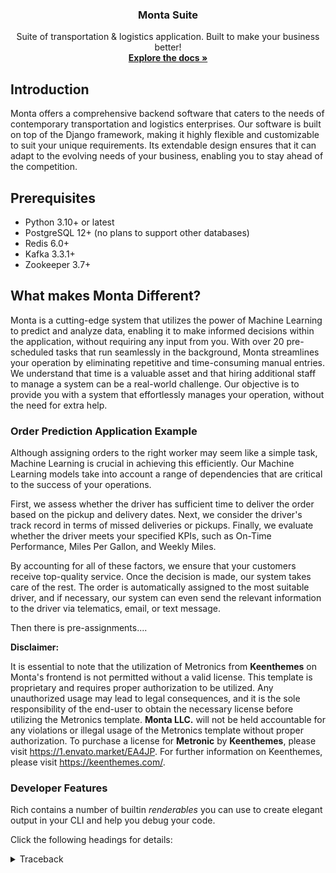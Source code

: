 <h3 align="center">Monta Suite</h3>

  <p align="center">
    Suite of transportation & logistics application. Built to make your business better!
    <br />
    <a href="#"><strong>Explore the docs »</strong></a>

## Introduction

Monta offers a comprehensive backend software that caters to the needs of contemporary transportation and logistics
enterprises. Our software is built on top of the Django framework, making it highly flexible and customizable to suit
your unique requirements. Its extendable design ensures that it can adapt to the evolving needs of your business,
enabling you to stay ahead of the competition.

## Prerequisites

- Python 3.10+ or latest
- PostgreSQL 12+ (no plans to support other databases)
- Redis 6.0+
- Kafka 3.3.1+
- Zookeeper 3.7+

## What makes Monta Different?

Monta is a cutting-edge system that utilizes the power of Machine Learning
to predict and analyze data, enabling it to make informed decisions within
the application, without requiring any input from you. With over 20 pre-scheduled tasks
that run seamlessly in the background, Monta streamlines your operation by eliminating repetitive and time-consuming
manual entries. We understand that time is a valuable asset and that hiring additional staff to manage a system can be a
real-world challenge. Our objective is to provide you with a system that effortlessly manages your operation, without
the need for extra help.

### Order Prediction Application Example

Although assigning orders to the right worker may seem like a simple task, Machine Learning is crucial in achieving this
efficiently. Our Machine Learning models take into account a range of dependencies that are critical to the success of
your operations.

First, we assess whether the driver has sufficient time to deliver the order based on the pickup and delivery dates.
Next, we consider the driver's track record in terms of missed deliveries or pickups. Finally, we evaluate whether the
driver meets your specified KPIs, such as On-Time Performance, Miles Per Gallon, and Weekly Miles.

By accounting for all of these factors, we ensure that your customers receive top-quality service. Once the decision is
made, our system takes care of the rest. The order is automatically assigned to the most suitable driver, and if
necessary, our system can even send the relevant information to the driver via telematics, email, or text message.

Then there is pre-assignments....

**Disclaimer:**

It is essential to note that the utilization of Metronics from <b>Keenthemes</b> on Monta's frontend is not permitted without a valid license. This template is proprietary and requires proper authorization to be utilized. Any unauthorized usage may lead to legal consequences, and it is the sole responsibility of the end-user to obtain the necessary license before utilizing the Metronics template. <b>Monta LLC.</b> will not be held accountable for any violations or illegal usage of the Metronics template without proper authorization. To purchase a license for <b>Metronic</b> by <b>Keenthemes</b>, please visit <https://1.envato.market/EA4JP>. For further information on Keenthemes, please visit <https://keenthemes.com/>.

### Developer Features

Rich contains a number of builtin _renderables_ you can use to create elegant output in your CLI and help you debug your code.

Click the following headings for details:

<details>
<summary>Traceback</summary>
Monta incorporates an abstract representation of [Rich Tracebacks](https://rich.readthedocs.io/en/latest/traceback.html), which enhances the
debugging experience of your code. This feature is enabled by default, but you have the option to disable it by setting the MONTA_TRACEBACK
environment variable to 0.

Check out the example below to see how it works:
![Example](https://github.com/Monta-Application/Monta/blob/main/imgs/traceback.png?raw=true)
</details>
